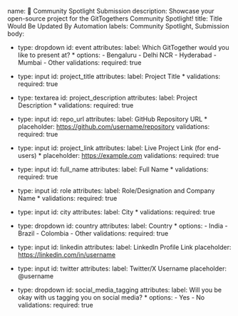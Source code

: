 name: 🌟 Community Spotlight Submission
description: Showcase your open-source project for the GitTogethers Community Spotlight!
title: Title Would Be Updated By Automation
labels: Community Spotlight, Submission
body:
  - type: dropdown
    id: event
    attributes:
      label: Which GitTogether would you like to present at? *
      options:
        - Bengaluru
        - Delhi NCR
        - Hyderabad
        - Mumbai
        - Other
    validations:
      required: true

  - type: input
    id: project_title
    attributes:
      label: Project Title *
    validations:
      required: true

  - type: textarea
    id: project_description
    attributes:
      label: Project Description *
    validations:
      required: true

  - type: input
    id: repo_url
    attributes:
      label: GitHub Repository URL *
      placeholder: https://github.com/username/repository
    validations:
      required: true

  - type: input
    id: project_link
    attributes:
      label: Live Project Link (for end-users) *
      placeholder: https://example.com
    validations:
      required: true

  - type: input
    id: full_name
    attributes:
      label: Full Name *
    validations:
      required: true

  - type: input
    id: role
    attributes:
      label: Role/Designation and Company Name *
    validations:
      required: true

  - type: input
    id: city
    attributes:
      label: City *
    validations:
      required: true

  - type: dropdown
    id: country
    attributes:
      label: Country *
      options:
        - India
        - Brazil
        - Colombia
        - Other
    validations:
      required: true

  - type: input
    id: linkedin
    attributes:
      label: LinkedIn Profile Link
      placeholder: https://linkedin.com/in/username

  - type: input
    id: twitter
    attributes:
      label: Twitter/X Username
      placeholder: @username

  - type: dropdown
    id: social_media_tagging
    attributes:
      label: Will you be okay with us tagging you on social media? *
      options:
        - Yes
        - No
    validations:
      required: true
